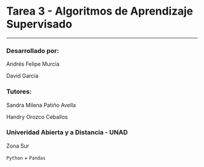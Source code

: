 # Tarea 3 - Algoritmos de Aprendizaje Supervisado

<hr>

### Desarrollado por:
Andrés Felipe Murcia

David García

### Tutores:
Sandra Milena Patiño Avella

Handry Orozco Ceballos

### Univeridad Abierta y a Distancia - UNAD 
Zona Sur

`Python` + `Pandas`
